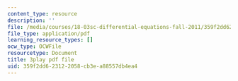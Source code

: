 ```yaml
---
content_type: resource
description: ''
file: /media/courses/18-03sc-differential-equations-fall-2011/359f2dd623122058cb3ea88557db4ea4_UCpMao94iFg.pdf
file_type: application/pdf
learning_resource_types: []
ocw_type: OCWFile
resourcetype: Document
title: 3play pdf file
uid: 359f2dd6-2312-2058-cb3e-a88557db4ea4
---
```

